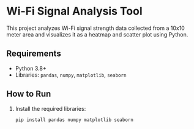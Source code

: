 # Wi-Fi Signal Analysis Tool

This project analyzes Wi-Fi signal strength data collected from a 10x10 meter area and visualizes it as a heatmap and scatter plot using Python.

## Requirements
- Python 3.8+
- Libraries: `pandas`, `numpy`, `matplotlib`, `seaborn`

## How to Run
1. Install the required libraries:
   ```bash
   pip install pandas numpy matplotlib seaborn